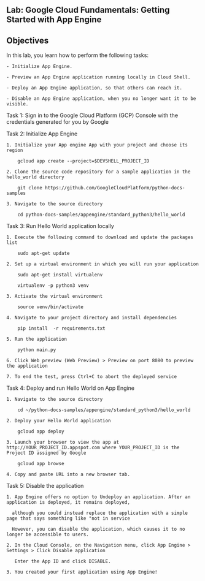 ## Lab: Google Cloud Fundamentals: Getting Started with App Engine 

## Objectives 

In this lab, you learn how to perform the following tasks:

    - Initialize App Engine.

    - Preview an App Engine application running locally in Cloud Shell.

    - Deploy an App Engine application, so that others can reach it.

    - Disable an App Engine application, when you no longer want it to be visible.

Task 1: Sign in to the Google Cloud Platform (GCP) Console with the credentials generated for you by Google

Task 2: Initialize App Engine 

    1. Initialize your App engine App with your project and choose its region 

        gcloud app create --project=$DEVSHELL_PROJECT_ID

    2. Clone the source code repository for a sample application in the hello_world directory

        git clone https://github.com/GoogleCloudPlatform/python-docs-samples

    3. Navigate to the source directory 

        cd python-docs-samples/appengine/standard_python3/hello_world

Task 3: Run Hello World application locally

    1. Execute the following command to download and update the packages list

        sudo apt-get update

    2. Set up a virtual environment in which you will run your application

        sudo apt-get install virtualenv

        virtualenv -p python3 venv

    3. Activate the virtual environment

        source venv/bin/activate

    4. Navigate to your project directory and install dependencies

        pip install  -r requirements.txt

    5. Run the application 

        python main.py

    6. Click Web preview (Web Preview) > Preview on port 8080 to preview the application

    7. To end the test, press Ctrl+C to abort the deployed service

Task 4: Deploy and run Hello World on App Engine

    1. Navigate to the source directory

        cd ~/python-docs-samples/appengine/standard_python3/hello_world

    2. Deploy your Hello World application 

        gcloud app deploy 

    3. Launch your browser to view the app at http://YOUR_PROJECT_ID.appspot.com where YOUR_PROJECT_ID is the Project ID assigned by Google

        gcloud app browse

    4. Copy and paste URL into a new browser tab. 

Task 5: Disable the application 

    1. App Engine offers no option to Undeploy an application. After an application is deployed, it remains deployed,
    
      although you could instead replace the application with a simple page that says something like "not in service 
     
      However, you can disable the application, which causes it to no longer be accessible to users.

    2. In the Cloud Console, on the Navigation menu, click App Engine > Settings > Click Disable application 

       Enter the App ID and click DISABLE.

    3. You created your first application using App Engine!